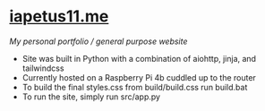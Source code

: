 # [iapetus11.me](https://iapetus11.me)
*My personal portfolio / general purpose website*

* Site was built in Python with a combination of aiohttp, jinja, and tailwindcss
* Currently hosted on a Raspberry Pi 4b cuddled up to the router
* To build the final styles.css from build/build.css run build.bat
* To run the site, simply run src/app.py
